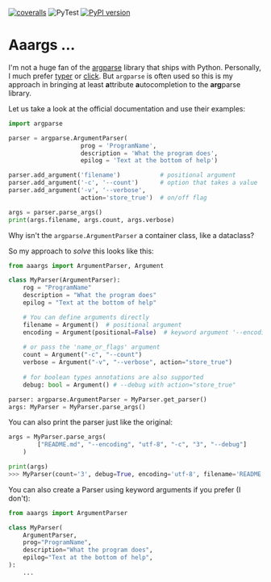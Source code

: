[![coveralls](https://coveralls.io/repos/github/zincware/aaargs/badge.svg)](https://coveralls.io/github/zincware/aaargs)
![PyTest](https://github.com/zincware/aaargs/actions/workflows/pytest.yaml/badge.svg)
[![PyPI version](https://badge.fury.io/py/aaargs.svg)](https://badge.fury.io/py/aaargs)

# Aaargs ...

I'm not a huge fan of the [argparse](https://docs.python.org/3/library/argparse.html) library that ships with Python.
Personally, I much prefer  [typer](https://typer.tiangolo.com/) or [click](https://click.palletsprojects.com/).
But `argparse` is often used so this is my approach in bringing at least **a**ttribute **a**utocompletion to the **arg**parse library.

Let us take a look at the official documentation and use their examples:

```python
import argparse

parser = argparse.ArgumentParser(
                    prog = 'ProgramName',
                    description = 'What the program does',
                    epilog = 'Text at the bottom of help')

parser.add_argument('filename')           # positional argument
parser.add_argument('-c', '--count')      # option that takes a value
parser.add_argument('-v', '--verbose',
                    action='store_true')  # on/off flag

args = parser.parse_args()
print(args.filename, args.count, args.verbose)
```

Why isn't the `argparse.ArgumentParser` a container class, like a dataclass?

So my approach to *solve* this looks like this:

```python
from aaargs import ArgumentParser, Argument

class MyParser(ArgumentParser):
    rog = "ProgramName"
    description = "What the program does"
    epilog = "Text at the bottom of help"

    # You can define arguments directly
    filename = Argument()  # positional argument
    encoding = Argument(positional=False)  # keyword argument '--encoding'
    
    # or pass the 'name_or_flags' argument
    count = Argument("-c", "--count")
    verbose = Argument("-v", "--verbose", action="store_true")
    
    # for boolean types annotations are also supported
    debug: bool = Argument() # --debug with action="store_true"

parser: argparse.ArgumentParser = MyParser.get_parser()
args: MyParser = MyParser.parse_args()
```

You can also print the parser just like the original:
```python
args = MyParser.parse_args(
        ["README.md", "--encoding", "utf-8", "-c", "3", "--debug"]
    )

print(args)
>>> MyParser(count='3', debug=True, encoding='utf-8', filename='README.md', verbose=False)
```

You can also create a Parser using keyword arguments if you prefer (I don't):

```python
from aaargs import ArgumentParser

class MyParser(
    ArgumentParser,
    prog="ProgramName",
    description="What the program does",
    epilog="Text at the bottom of help",
):
    ...
```